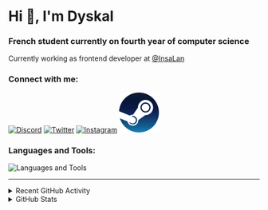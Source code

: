 # Hi 👋, I'm Dyskal

### French student currently on fourth year of computer science

Currently working as frontend developer at [@InsaLan](https://github.com/InsaLan)

### Connect with me:

[![Discord](https://skillicons.dev/icons?i=discord "@dyskal")](https://discordapp.com/users/200586202997325824)
[![Twitter](https://skillicons.dev/icons?i=twitter "@dyskal")](https://twitter.com/dyskal)
[![Instagram](https://skillicons.dev/icons?i=instagram "@dyskal")](https://instagram.com/dyskal)
[![Steam](./images/steam.svg "dyskal")](https://steamcommunity.com/id/dyskal/)

### Languages and Tools:
![Languages and Tools](https://skillicons.dev/icons?i=java,kotlin,spring,js,ts,vue,idea,linux,git&perline=3)

---

<details>
<summary>Recent GitHub Activity</summary>

<!--START_SECTION:activity-->


1. 🎉 Merged PR [#46](https://github.com/InsaLan/frontend-insalan.fr/pull/46) in [InsaLan/frontend-insalan.fr](https://github.com/InsaLan/frontend-insalan.fr)
2. 💪 Opened PR [#46](https://github.com/InsaLan/frontend-insalan.fr/pull/46) in [InsaLan/frontend-insalan.fr](https://github.com/InsaLan/frontend-insalan.fr)
3. 🎉 Merged PR [#45](https://github.com/InsaLan/frontend-insalan.fr/pull/45) in [InsaLan/frontend-insalan.fr](https://github.com/InsaLan/frontend-insalan.fr)
4. 💪 Opened PR [#45](https://github.com/InsaLan/frontend-insalan.fr/pull/45) in [InsaLan/frontend-insalan.fr](https://github.com/InsaLan/frontend-insalan.fr)
5. 🎉 Merged PR [#29](https://github.com/InsaLan/frontend-insalan.fr/pull/29) in [InsaLan/frontend-insalan.fr](https://github.com/InsaLan/frontend-insalan.fr)
5. 🎉 Merged PR [#16](https://github.com/Dyskal/DiscordRP/pull/16) in [Dyskal/DiscordRP](https://github.com/Dyskal/DiscordRP)
6. 🎉 Merged PR [#17](https://github.com/Dyskal/TwitchPlayerOpener/pull/17) in [Dyskal/TwitchPlayerOpener](https://github.com/Dyskal/TwitchPlayerOpener)

<!--END_SECTION:activity-->

</details>

<details>
<summary>GitHub Stats</summary>

![GitHub Stats](https://github-readme-stats.vercel.app/api/top-langs?username=dyskal&show_icons=true&locale=en&layout=compact&card_width=445&langs_count=10&hide_borders=true)
![GitHub Stats](https://github-readme-stats.vercel.app/api?username=dyskal&show_icons=true&locale=en&include_all_commits=true&hide_borders=true)
</details>

